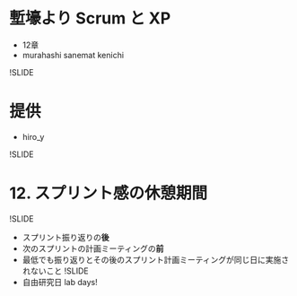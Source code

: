 # 塹壕より Scrum と XP
- 12章
- murahashi sanemat kenichi

!SLIDE
# 提供
- hiro_y

!SLIDE
# 12. スプリント感の休憩期間

!SLIDE
- スプリント振り返りの**後**
- 次のスプリントの計画ミーティングの**前**
- 最低でも振り返りとその後のスプリント計画ミーティングが同じ日に実施されないこと
!SLIDE
- 自由研究日 lab days!
